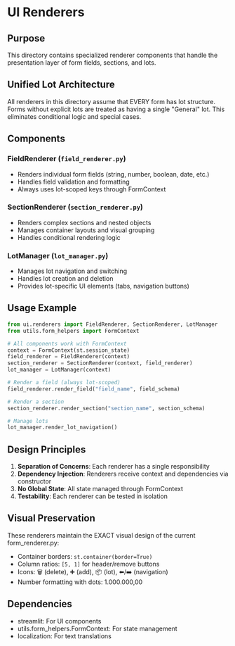 # UI Renderers

## Purpose
This directory contains specialized renderer components that handle the presentation layer of form fields, sections, and lots.

## Unified Lot Architecture
All renderers in this directory assume that EVERY form has lot structure. Forms without explicit lots are treated as having a single "General" lot. This eliminates conditional logic and special cases.

## Components

### FieldRenderer (`field_renderer.py`)
- Renders individual form fields (string, number, boolean, date, etc.)
- Handles field validation and formatting
- Always uses lot-scoped keys through FormContext

### SectionRenderer (`section_renderer.py`)
- Renders complex sections and nested objects
- Manages container layouts and visual grouping
- Handles conditional rendering logic

### LotManager (`lot_manager.py`)
- Manages lot navigation and switching
- Handles lot creation and deletion
- Provides lot-specific UI elements (tabs, navigation buttons)

## Usage Example
```python
from ui.renderers import FieldRenderer, SectionRenderer, LotManager
from utils.form_helpers import FormContext

# All components work with FormContext
context = FormContext(st.session_state)
field_renderer = FieldRenderer(context)
section_renderer = SectionRenderer(context, field_renderer)
lot_manager = LotManager(context)

# Render a field (always lot-scoped)
field_renderer.render_field("field_name", field_schema)

# Render a section
section_renderer.render_section("section_name", section_schema)

# Manage lots
lot_manager.render_lot_navigation()
```

## Design Principles
1. **Separation of Concerns**: Each renderer has a single responsibility
2. **Dependency Injection**: Renderers receive context and dependencies via constructor
3. **No Global State**: All state managed through FormContext
4. **Testability**: Each renderer can be tested in isolation

## Visual Preservation
These renderers maintain the EXACT visual design of the current form_renderer.py:
- Container borders: `st.container(border=True)`
- Column ratios: `[5, 1]` for header/remove buttons
- Icons: 🗑️ (delete), ➕ (add), 📦 (lot), ⬅️/➡️ (navigation)
- Number formatting with dots: 1.000.000,00

## Dependencies
- streamlit: For UI components
- utils.form_helpers.FormContext: For state management
- localization: For text translations